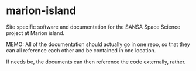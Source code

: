 # marion-island
Site specific software and documentation for the SANSA Space Science project at Marion island.

MEMO: All of the documentation should actually go in one repo, so that they can all reference each other and be contained in one location.

If needs be, the documents can then reference the code externally, rather.